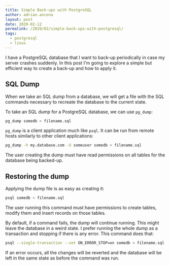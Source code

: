 ```yaml
---
title: Simple Back-ups with PostgreSQL
author: adrian.ancona
layout: post
date: 2020-02-12
permalink: /2020/02/simple-back-ups-with-postgresql/
tags:
  - postgresql
  - linux
---
```


I have a PostgreSQL database that I want to back-up periodically in case my server crashes suddenly. In this post I'm going to explore a simple but efficient way to create a back-up and how to apply it.

## SQL Dump

When we take an SQL dump from a database, we will get a file with the SQL commands necessary to recreate the database to the current state.

To take an SQL dump for a PostgreSQL database, we can use `pg_dump`:

<!--more-->

```sh
pg_dump somedb > filename.sql
```

`pg_dump` is a client application much like `psql`. It can be run from remote hosts similarly to other client applications:

```sh
pg_dump -h my.database.com -U someuser somedb > filename.sql
```

The user creating the dump must have read permissions on all tables for the database being backed-up.

## Restoring the dump

Applying the dump file is as easy as creating it:

```sh
psql somedb < filename.sql
```

The user running this command must have permissions to create tables, modify them and insert records on those tables.

By default, if a command fails, the dump will continue running. This might leave the database in a weird state. I prefer running the whole dump as a transaction and stopping if there is any error. This command does that:

```sh
psql --single-transaction --set ON_ERROR_STOP=on somedb < filename.sql
```

If an error occurs, all the changes will be reverted and the database will be left in the same state as before the command was run.
